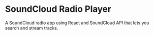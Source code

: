 # SoundCloud Radio Player

A SoundCloud radio app using React and SoundCloud API that lets you search and stream tracks.
